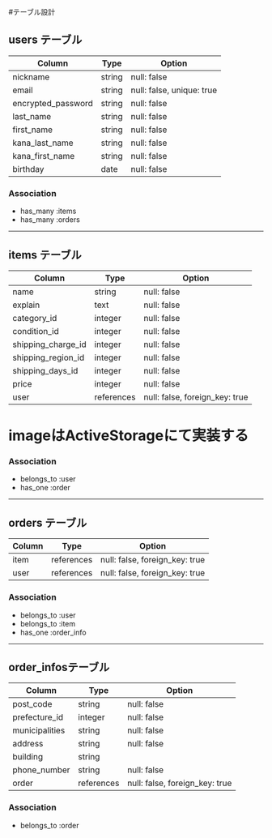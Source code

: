 #テーブル設計

## users テーブル

| Column                    | Type    | Option                      |
| ------------------------- | ------- | --------------------------- |
| nickname                  | string  | null: false                 |
| email                     | string  | null: false,  unique: true  |
| encrypted_password        | string  | null: false                 |
| last_name                 | string  | null: false                 |
| first_name                | string  | null: false                 |
| kana_last_name            | string  | null: false                 |
| kana_first_name           | string  | null: false                 |
| birthday                  | date    | null: false                 |


### Association

- has_many :items
- has_many :orders

-----------------------------------------------------------------------------------
## items テーブル

| Column               | Type        | Option                          |
| -------------------- | ----------- | ------------------------------- |
| name                 | string      | null: false                     |
| explain              | text        | null: false                     |
| category_id          | integer     | null: false                     |
| condition_id         | integer     | null: false                     |
| shipping_charge_id   | integer     | null: false                     |
| shipping_region_id   | integer     | null: false                     |
| shipping_days_id     | integer     | null: false                     |
| price                | integer     | null: false                     |
| user                 | references  | null: false, foreign_key: true  |

# imageはActiveStorageにて実装する

### Association

- belongs_to :user
- has_one :order

-----------------------------------------------------------------------------------
## orders テーブル

| Column                | Type        | Option                          |
| --------------------- | ----------- | ------------------------------- |
| item                  | references  | null: false, foreign_key: true  |
| user                  | references  | null: false, foreign_key: true  |

### Association

- belongs_to :user
- belongs_to :item
- has_one :order_info

-----------------------------------------------------------------------------------

## order_infosテーブル

| Column                 | Type        | Option                          |
| ---------------------- | ----------- | ------------------------------- |
| post_code              | string      | null: false                     |
| prefecture_id          | integer     | null: false                     |
| municipalities         | string      | null: false                     |
| address                | string      | null: false                     |
| building               | string      |                                 |
| phone_number           | string      | null: false                     |
| order                  | references  | null: false, foreign_key: true  |

### Association

- belongs_to :order
